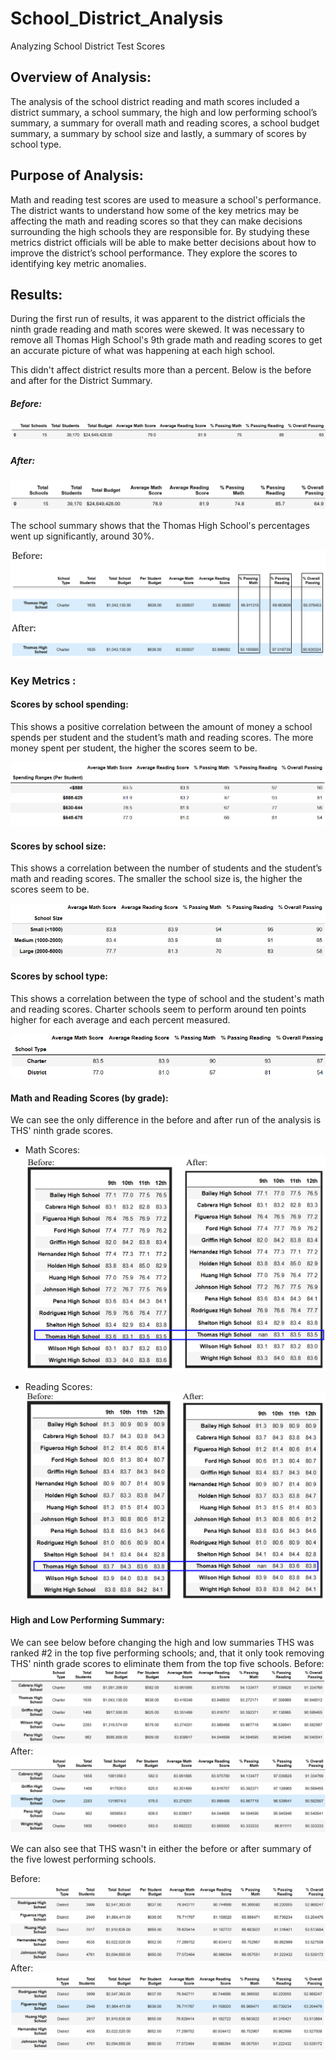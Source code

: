 # School_District_Analysis

Analyzing School District Test Scores

## Overview of Analysis:

The analysis of the school district reading and math scores
included a district summary, a school summary, the high and low performing
school’s summary, a summary for overall math and reading scores, a school
budget summary, a summary by school size and lastly, a summary of scores by
school type.

## Purpose of Analysis:

Math and reading test scores are used to measure a school's
performance. The district wants to understand how some of the key metrics may
be affecting the math and reading scores so that they can make decisions
surrounding the high schools they are responsible for. By studying these
metrics district officials will be able to make better decisions about how to
improve the district’s school performance. They explore the scores to identifying
key metric anomalies.

## Results:

During the first run of results, it was apparent to the
district officials the ninth grade reading and math scores were skewed. It was
necessary to remove all Thomas High School's 9th grade math and reading scores
to get an accurate picture of what was happening at each high school.

This didn't affect district results more than a percent.
Below is the before and after for the District Summary.

##### Before:

![](Resources/DistrictSummaryBefore.png)

##### After:

![](Resources/DistrictSummary.png)

The school summary shows that the Thomas High School's
percentages went up significantly, around 30%.

![](Resources/THSBeforeAfter9thRemoval.png)

### Key Metrics :

#### Scores by school spending:

This shows a positive correlation between the amount of
money a school spends per student and the student’s math and reading scores. The more money spent per student, the higher the scores seem to be.

![](Resources/ScoresBySchoolSpending.png)

#### Scores by school size:

This shows a correlation between the number of students and
the student’s math and reading scores. The smaller the school size is, the
higher the scores seem to be.

![](Resources/ScoresBySchoolSize.png)

#### Scores by school type:

This shows a correlation between the type of school and the student's
math and reading scores. Charter schools seem to perform around ten points
higher for each average and each percent measured.

![](Resources/ScoresBySchoolType.png)

#### Math and Reading Scores (by grade):

We can see the only difference in the before and after run of the analysis is THS' ninth grade scores.

- Math Scores:
![](Resources/MathScoresByGradeBeforeAndAfter.png)

- Reading Scores:
  ![](Resources/ReadingScoresByGradeBeforeAndAfter.png)

#### High and Low Performing Summary:

We can see below before changing the high and low summaries THS was ranked #2 in the top five performing schools; and, that it only took removing THS' ninth grade  scores to eliminate them from the top five schools.
Before:
![](Resources/HighBefore.png)
After:
![](Resources/High.png)

We can also see that THS wasn't in either the before or after summary of the five lowest performing schools.

Before:
![](Resources/LowBefore.png)
After:
![](Resources/Low.png)

